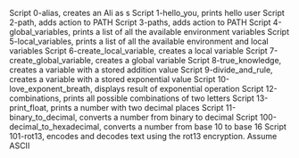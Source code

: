 Script 0-alias, creates an Ali as s
Script 1-hello_you, prints hello user
Script 2-path, adds action to PATH
Script 3-paths, adds action to PATH
Script 4-global_variables, prints a list of all the available environment variables
Script 5-local_variables, prints a list of all the available environment and local variables
Script 6-create_local_variable, creates a local variable
Script 7-create_global_variable, creates a global variable
Script 8-true_knowledge, creates a variable with a stored addition value
Script 9-divide_and_rule, creates a variable with a stored exponential value
Script 10-love_exponent_breath, displays result of exponential operation
Script 12-combinations, prints all possible combinations of two letters
Script 13-print_float, prints a number with two decimal places
Script 11-binary_to_decimal, converts a number from binary to decimal
Script 100-decimal_to_hexadecimal, converts a number from base 10 to base 16
Script 101-rot13, encodes and decodes text using the rot13 encryption. Assume ASCII
